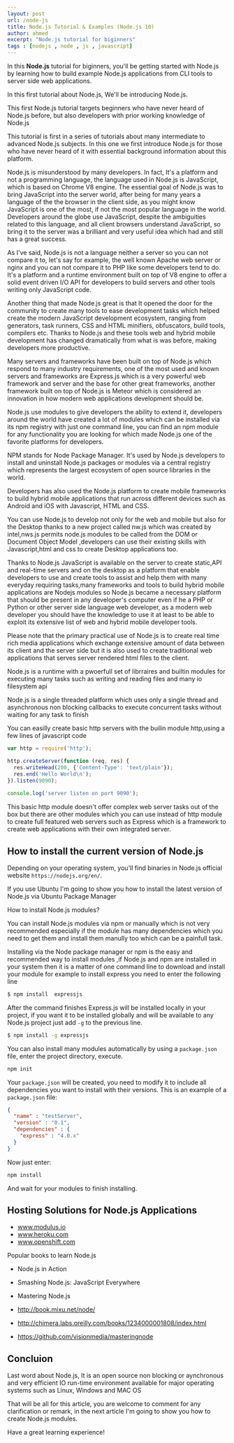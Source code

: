 ```yaml
---
layout: post
url: /node-js
title: Node.js Tutorial & Examples (Node.js 10)
author: ahmed
excerpt: "Node.js tutorial for biginners" 
tags : [nodejs , node , js , javascript]
---
```


In this **Node.js** tutorial for biginners, you'll be getting started with Node.js by learning how to build example Node.js applications from CLI tools to server side web applications.

In this first tutorial about Node.js, We'll be introducing Node.js.

This first Node.js tutorial targets beginners who have never heard of Node.js before, but also developers with prior working knowledge of Node.js 

This tutorial is first in a series of tutorials about many intermediate to advanced Node.js subjects. In this one we first introduce Node.js for those who have never heard of it with essential background information about this platform.

Node.js is misunderstood by many developers. In fact, It's a platform and not a programming language, the language used in Node.js is JavaScript, which is based on Chrome V8 engine. The essential goal of Node.js was to bring JavaScript into the server world, after being for many years a language of the the browser in the client side, as you might know JavaScript is one of the most, if not the most popular language in the world. Developers around the globe use JavaScript, despite the ambiguities related to this language, and all client browsers understand JavaScript, so bring it to the server was a brilliant and very useful idea which had and still has a great success.

As I've said, Node.js is not a language neither a server so you can not compare it to, let's say for example, the well known Apache web server or nginx and you can not compare it to PHP like some developers tend to do. It's a platform and a runtime environment built on top of V8 engine to offer a solid event driven I/O API for developers to build servers and other tools writing only JavaScript code.

Another thing that made Node.js great is that It opened the door for the community to create many tools to ease development tasks which helped create the modern JavaScript development ecosystem, ranging from generators, task runners, CSS and HTML minifiers, obfuscators, build tools, compilers etc. Thanks to Node.js and these tools web and hybrid mobile development has changed dramatically from what is was before, making developers more productive.

Many servers and frameworks have been built on top of Node.js which respond to many industry requirements, one of the most used and known servers and frameworks are Express.js which is a very powerful web framework and server and the base for other great frameworks, another framework built on top of Node.js is Meteor which is considered an innovation in how modern web applications development should be. 

Node.js use modules to give developers the ability to extend it, developers around the world have created a lot of modules which can be installed via its npm registry with just one command line, you can find an npm module for any functionality you are looking for which made Node.js one of the favorite platforms for developers.

NPM stands for Node Package Manager. It's used by Node.js developers to install and uninstall Node.js packages or modules via a central registry which represents the largest ecosystem of open source libraries in the world. 

Developers has also used the Node.js platform to create mobile frameworks to build hybrid mobile applications that run across different devices such as Android and iOS with Javascript, HTML and CSS.    

You can use Node.js to develop not only for the web and mobile but also for the Desktop thanks to a new project called nw.js  which  was created by intel,nws.js permits node.js modules to be called from the DOM or Document Object Model ,developers can use their existing skills with Javascript,html and css to create Desktop applications too.

Thanks to Node.js JavaScript is available on the server to create static,API and real-time servers and on the desktop as a platform that enable developers to use and create tools to assist and help them with many everyday requiring tasks,many frameworks and tools to build hybrid mobile applications are Nodejs modules so Node.js became a necessary platform that should be present in any developer's computer even if he a PHP or Python or other server side language web developer, as a modern web developer you should have the knowledge to use it at least to be able to exploit its extensive list of web and hybrid mobile developer tools.

Please note that the primary practical use of Node.js is to create real time rich  media applications which exchange extensive amount of data between its client and the server side but it is also used to create traditional web applications that serves server rendered html files to the client.   

Node.js is a runtime with a pwoerfull set of librraires and builtin modules for executing many tasks such as writing and reading files and many io filesystem api 

Node.js is a single threaded platform which uses only a single thread and asynchronous non blocking callbacks to execute concurrent tasks without waiting for any task to finish  

You can easilly create basic http servers with the builin module http,using a few lines of javascript code 

```js
var http = require('http');

http.createServer(function (req, res) {
  res.writeHead(200, {'Content-Type': 'text/plain'});
  res.end('Hello World\n');
}).listen(9090);
 
console.log('server listen on port 9090'); 
```

This basic http module doesn't offer complex web server tasks out of the box but there are other modules which you can use instead of http module to create full featured web servers such as  Express which is a framework to create web applications with their own integrated server.

## How to install the current version of Node.js

Depending on your operating system, you'll find binaries in Node.js official website `https://nodejs.org/en/`. 

If you use Ubuntu I'm going to show you how to install the latest version of Node.js via Ubuntu Package Manager  

How to install Node.js modules?

You can install Node.js modules via npm or manually which is not very recommended especially if the module has many dependencies which you need to get them and install them manully too which can be a painfull task.

Installing via the Node package manager or npm is the easy and recommended way to install modules ,if Node.js and npm are installed in your system then it is a matter of  one command line to download and install your module for example to install express you need to enter the following line

```bash
$ npm install  expressjs
```

After the command finishes Express.js will be installed locally in your project, if you want it to be installed globally and will be available to any Node.js project just add `-g` to the previous line.

```bash
$ npm install -g expressjs
```

You can also install many modules automatically by using a `package.json` file, enter the project directory, execute. 

```bash
npm init 
```

Your `package.json` will be created, you need to modify it to include all dependencies you want to install with their versions. This is an example of a `package.json` file:

```json
{
  "name" : "testServer",
  "version" : "0.1",
  "dependencies" : {
    "express" : "4.0.x"
  }
}
```

Now just enter: 

```bash
npm install
```

And wait for your modules to finish installing.

## Hosting Solutions for Node.js Applications

- www.modulus.io 
- www.heroku.com
- www.openshift.com

Popular books to learn Node.js

- Node.js in Action 
- Smashing Node.js: JavaScript Everywhere
- Mastering Node.js
- http://book.mixu.net/node/
- http://chimera.labs.oreilly.com/books/1234000001808/index.html

- https://github.com/visionmedia/masteringnode


## Concluion 

Last word about Node.js, It is an open source non blocking or aynchronous and very efficient IO run-time environment available for major operating systems such as Linux, Windows and MAC OS

That will be all for this article, you are welcome to comment for any clarification or remark, in the next article I'm going to show you how to create Node.js modules.

Have a great learning experience! 

 